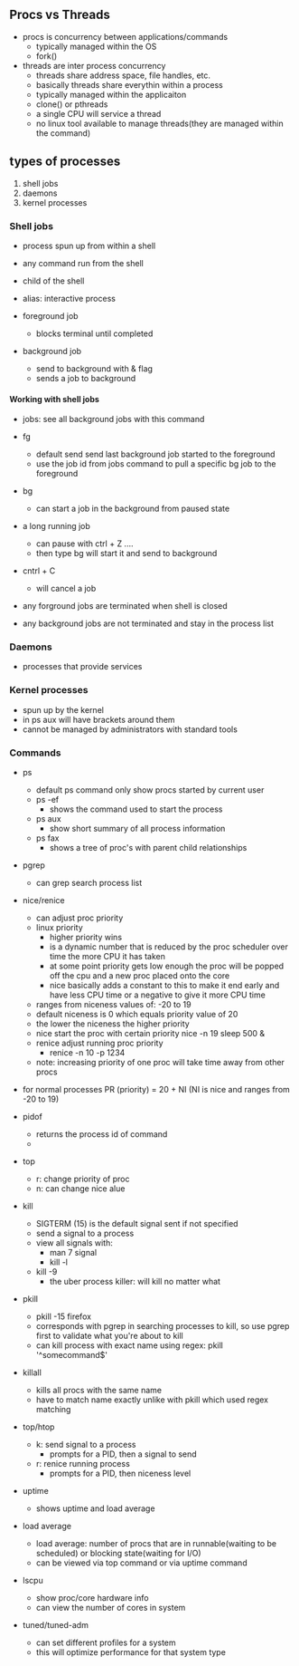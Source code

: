 ## Procs vs Threads

* procs is concurrency between applications/commands
    * typically managed within the OS
    * fork()
* threads are inter process concurrency
    * threads share address space, file handles, etc.
    * basically threads share everythin within a process
    * typically managed within the applicaiton
    * clone() or pthreads
    * a single CPU will service a thread
    * no linux tool available to manage threads(they are managed within the command)


## types of processes

1. shell jobs
1. daemons
1. kernel processes


### Shell jobs
* process spun up from within a shell
* any command run from the shell
* child of the shell
* alias: interactive process

* foreground job
    * blocks terminal until completed
* background job
    * send to background with & flag
    * sends a job to background


#### Working with shell jobs
* jobs: see all background jobs with this command
* fg
    * default send send last background job started to the foreground
    * use the job id from jobs command to pull a specific bg job to the foreground
* bg <jobs id>
    * can start a job in the background from paused state
* a long running job
    *  can pause with ctrl + Z .... 
    * then type bg will start it and send to background
* cntrl + C
    * will cancel a job

* any forground jobs are terminated when shell is closed
* any background jobs are not terminated and stay in the process list


### Daemons
* processes that provide services


### Kernel processes
* spun up by the kernel
* in ps aux will have brackets around them
* cannot be managed by administrators with standard tools


### Commands
* ps
    * default ps command only show procs started by current user
    * ps -ef 
        * shows the command used to start the process
    * ps aux
        * show short summary of all process information
    * ps fax
        * shows a tree of proc's with parent child relationships
* pgrep
    * can grep search process list

* nice/renice
    * can adjust proc priority
    * linux priority 
        * higher priority wins
        * is a dynamic number that is reduced by the proc scheduler over time the more CPU it has taken 
        * at some point priority gets low enough the proc will be popped off the cpu and a new proc placed onto the core
        * nice basically adds a constant to this to make it end early and have less CPU time or a negative to give it more CPU time
    * ranges from niceness values of: -20 to 19
    * default niceness is 0 which equals priority value of 20
    * the lower the niceness the higher priority
    * nice start the proc with certain priority
        nice -n 19 sleep 500 &
    * renice adjust running proc priority
        * renice -n 10 -p 1234
    * note: increasing priority of one proc will take time away from other procs
* for normal processes PR (priority) = 20 + NI (NI is nice and ranges from -20 to 19)

* pidof <command>
    * returns the process id of command 
    * 
* top
    * r: change priority of proc
    * n: can change nice alue

* kill
    * SIGTERM (15) is the default signal sent if not specified
    * send a signal to a process
    * view all signals with: 
        * man 7 signal
        * kill -l
    * kill -9
        * the uber process killer: will kill no matter what
* pkill
    * pkill -15 firefox
    * corresponds with pgrep in searching processes to kill, so use pgrep first to validate what you're about to kill
    * can kill process with exact name using regex: pkill '^somecommand$'
* killall
    * kills all procs with the same name
    * have to match name exactly unlike with pkill which used regex matching

* top/htop
    * k: send signal to a process
        * prompts for a PID, then a signal to send
    * r: renice running process
        * prompts for a PID, then niceness level
* uptime
    * shows uptime and load average

 * load average
    * load average: number of procs that are in runnable(waiting to be scheduled) or blocking state(waiting for I/O)
    * can be viewed via top command or via uptime command

* lscpu
    * show proc/core hardware info
    * can view the number of cores in system

* tuned/tuned-adm
    * can set different profiles for a system
    * this will optimize performance for that system type
